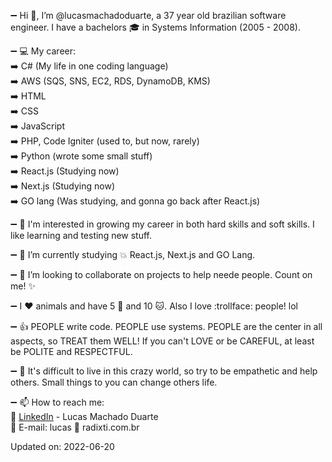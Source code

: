 ➖ Hi 👋, I’m @lucasmachadoduarte, a 37 year old brazilian software engineer. I have a bachelors 🎓 in Systems Information (2005 - 2008).

➖ 💻 My career:<br/>
➡️ C# (My life in one coding language)<br/>
➡️ AWS (SQS, SNS, EC2, RDS, DynamoDB, KMS)<br/>
➡️ HTML<br/>
➡️ CSS<br/>
➡️ JavaScript<br/>
➡️ PHP, Code Igniter (used to, but now, rarely)<br/>
➡️ Python (wrote some small stuff)<br/>
➡️ React.js (Studying now)<br/>
➡️ Next.js (Studying now)<br/>
➡️ GO lang (Was studying, and gonna go back after React.js)<br/>

➖ 👀 I'm interested in growing my career in both hard skills and soft skills. I like learning and testing new stuff.

➖ 🔨 I’m currently studying 💥 React.js, Next.js and GO Lang.

➖ 💞️ I’m looking to collaborate on projects to help neede people. Count on me! ✨

➖ I ❤️ animals and have 5 🐶 and 10 🐱. Also I love :trollface: people! lol

➖ 👍 PEOPLE write code. PEOPLE use systems. PEOPLE are the center in all aspects, so TREAT them WELL! If you can't LOVE or be CAREFUL, at least be POLITE and RESPECTFUL.

➖ 💌 It's difficult to live in this crazy world, so try to be empathetic and help others. Small things to you can change others life.

➖ 📫 How to reach me:<br/>
🔗 [LinkedIn](https://linkedin.com/in/lucasmachadoduarte) - Lucas Machado Duarte<br/>
🔗 E-mail: lucas 📧 radixti.com.br

Updated on: 2022-06-20
